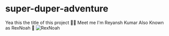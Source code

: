 # super-duper-adventure
Yea this the title of this project 💯😆
Meet me I'm Reyansh Kumar Also Known as RexNoah 🤝
![RexNoah](https://github.com/Reyansh-Kumar-Programmer/super-duper-adventure/assets/109780452/c68d309c-86b0-43d6-95df-10d036d2984a)
